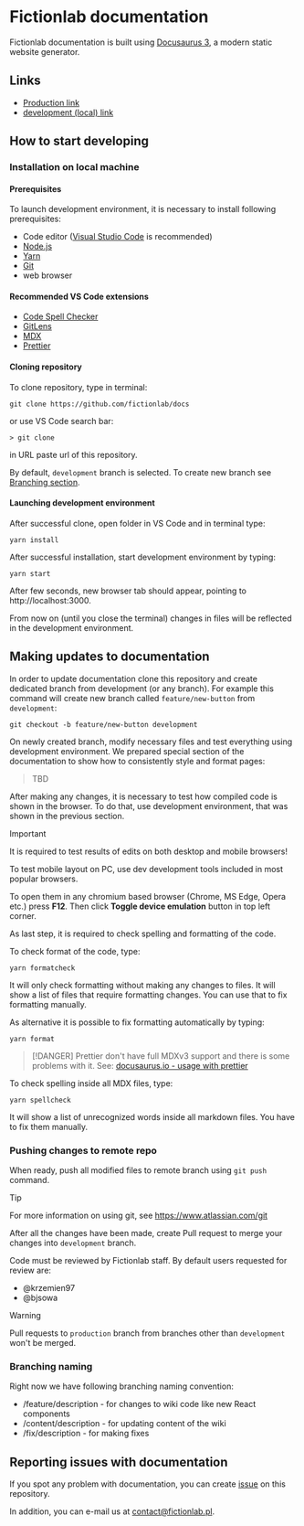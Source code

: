 # Fictionlab documentation

Fictionlab documentation is built using [Docusaurus 3](https://docusaurus.io/),
a modern static website generator.

## Links

- [Production link](http://docs.fictionlab.pl)
- [development (local) link](http://localhost:3000)

## How to start developing

### Installation on local machine

#### Prerequisites

To launch development environment, it is necessary to install following
prerequisites:

- Code editor ([Visual Studio Code](https://code.visualstudio.com/) is
  recommended)
- [Node.js](https://nodejs.org/en/)
- [Yarn](https://classic.yarnpkg.com/en/)
- [Git](https://git-scm.com/)
- web browser

#### Recommended VS Code extensions

- [Code Spell Checker](https://marketplace.visualstudio.com/items?itemName=streetsidesoftware.code-spell-checker)
- [GitLens](https://marketplace.visualstudio.com/items?itemName=eamodio.gitlens)
- [MDX](https://marketplace.visualstudio.com/items?itemName=unifiedjs.vscode-mdx)
- [Prettier](https://marketplace.visualstudio.com/items?itemName=esbenp.prettier-vscode)

#### Cloning repository

To clone repository, type in terminal:

```
git clone https://github.com/fictionlab/docs
```

or use VS Code search bar:

```
> git clone
```

in URL paste url of this repository.

By default, `development` branch is selected. To create new branch see
[Branching section](#branching).

#### Launching development environment

After successful clone, open folder in VS Code and in terminal type:

```
yarn install
```

After successful installation, start development environment by typing:

```
yarn start
```

After few seconds, new browser tab should appear, pointing to
http://localhost:3000.

From now on (until you close the terminal) changes in files will be reflected in
the development environment.

## Making updates to documentation

In order to update documentation clone this repository and create dedicated
branch from development (or any branch). For example this command will create
new branch called `feature/new-button` from `development`:

```
git checkout -b feature/new-button development
```

On newly created branch, modify necessary files and test everything using
development environment. We prepared special section of the documentation to
show how to consistently style and format pages:

> TBD

After making any changes, it is necessary to test how compiled code is shown in
the browser. To do that, use development environment, that was shown in the
previous section.

<!-- prettier-ignore -->
> [!IMPORTANT]
> It is required to test results of edits on both desktop and mobile browsers!
> 
> To test mobile layout on PC, use dev development tools included in most popular browsers.
>
> To open them in any chromium based browser (Chrome, MS Edge, Opera etc.) press **F12**. Then click **Toggle device emulation** button in top left corner.

As last step, it is required to check spelling and formatting of the code.

To check format of the code, type:

```
yarn formatcheck
```

It will only check formatting without making any changes to files. It will show
a list of files that require formatting changes. You can use that to fix
formatting manually.

As alternative it is possible to fix formatting automatically by typing:

```
yarn format
```

<!-- prettier-ignore -->
> [!DANGER]
> Prettier don't have full MDXv3 support and there is some problems with it. See: [docusaurus.io - usage with prettier](https://docusaurus.io/docs/markdown-features/admonitions#usage-with-prettier)

To check spelling inside all MDX files, type:

```
yarn spellcheck
```

It will show a list of unrecognized words inside all markdown files. You have to
fix them manually.

### Pushing changes to remote repo

When ready, push all modified files to remote branch using `git push` command.

<!-- prettier-ignore -->
> [!TIP]
> For more information on using git, see https://www.atlassian.com/git

After all the changes have been made, create Pull request to merge your changes
into `development` branch.

Code must be reviewed by Fictionlab staff. By default users requested for review
are:

- @krzemien97
- @bjsowa

<!-- prettier-ignore -->
> [!WARNING]
> Pull requests to `production` branch from branches other than
> `development` won't be merged.

### Branching naming

Right now we have following branching naming convention:

- /feature/description - for changes to wiki code like new React components
- /content/description - for updating content of the wiki
- /fix/description - for making fixes

## Reporting issues with documentation

If you spot any problem with documentation, you can create
[issue](https://github.com/fictionlab/docs/issues) on this repository.

In addition, you can e-mail us at contact@fictionlab.pl.
